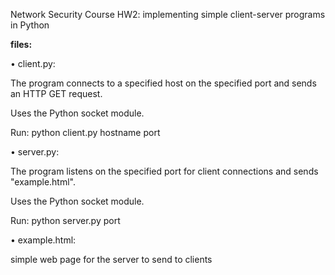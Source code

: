 Network Security Course HW2: implementing simple client-server programs in Python

**files:**

• client.py:  

The program connects to a specified host on the specified port and sends an HTTP GET request.

Uses the Python socket module.

Run: python client.py hostname port


• server.py: 

The program listens on the specified port for client connections and sends "example.html".

Uses the Python socket module.

Run: python server.py port


• example.html:

simple web page for the server to send to clients
